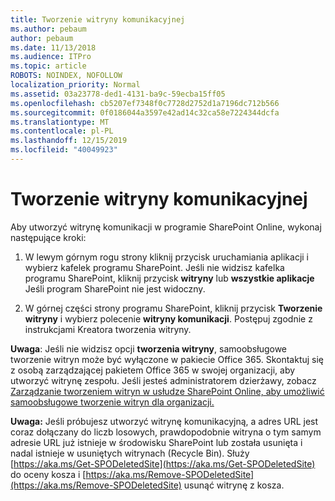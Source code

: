 ```yaml
---
title: Tworzenie witryny komunikacyjnej
ms.author: pebaum
author: pebaum
ms.date: 11/13/2018
ms.audience: ITPro
ms.topic: article
ROBOTS: NOINDEX, NOFOLLOW
localization_priority: Normal
ms.assetid: 03a23778-ded1-4131-ba9c-59ecba15ff05
ms.openlocfilehash: cb5207ef7348f0c7728d2752d1a7196dc712b566
ms.sourcegitcommit: 0f0186044a3597e42ad14c32ca58e7224344dcfa
ms.translationtype: MT
ms.contentlocale: pl-PL
ms.lasthandoff: 12/15/2019
ms.locfileid: "40049923"
---
```

# <a name="create-a-communication-site"></a>Tworzenie witryny komunikacyjnej

Aby utworzyć witrynę komunikacji w programie SharePoint Online, wykonaj następujące kroki: 
  
1. W lewym górnym rogu strony kliknij przycisk uruchamiania aplikacji i wybierz kafelek programu SharePoint. Jeśli nie widzisz kafelka programu SharePoint, kliknij przycisk **witryny** lub **wszystkie aplikacje** Jeśli program SharePoint nie jest widoczny. 
    
2. W górnej części strony programu SharePoint, kliknij przycisk **Tworzenie witryny** i wybierz polecenie **witryny komunikacji**. Postępuj zgodnie z instrukcjami Kreatora tworzenia witryny. 
    
 **Uwaga**: Jeśli nie widzisz opcji **tworzenia witryny**, samoobsługowe tworzenie witryn może być wyłączone w pakiecie Office 365. Skontaktuj się z osobą zarządzającej pakietem Office 365 w swojej organizacji, aby utworzyć witrynę zespołu. Jeśli jesteś administratorem dzierżawy, zobacz [Zarządzanie tworzeniem witryn w usłudze SharePoint Online, aby umożliwić samoobsługowe tworzenie witryn dla organizacji.](https://go.microsoft.com/fwlink/?linkid=2018780)
  
 **Uwaga:** Jeśli próbujesz utworzyć witrynę komunikacyjną, a adres URL jest coraz dołączany do liczb losowych, prawdopodobnie witryna o tym samym adresie URL już istnieje w środowisku SharePoint lub została usunięta i nadal istnieje w usuniętych witrynach (Recycle Bin). Służy [https://aka.ms/Get-SPODeletedSite](https://aka.ms/Get-SPODeletedSite) do oceny kosza i [https://aka.ms/Remove-SPODeletedSite](https://aka.ms/Remove-SPODeletedSite) usunąć witrynę z kosza. 
  

